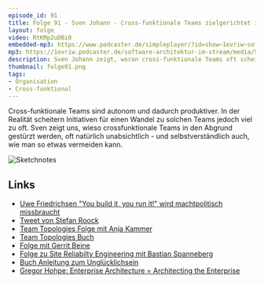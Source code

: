 ```yaml
---
episode_id: 91
title: Folge 91 - Sven Johann - Cross-funktionale Teams zielgerichtet in den Abgrund stürzen 
layout: folge
video: RtKMp2uDBi0
embedded-mp3: https://www.podcaster.de/simpleplayer/?id=show~1evriw~software-architektur-im-stream~pod-694e97e5c691b514b137b443b3&v=1636976810
mp3: https://1evriw.podcaster.de/software-architektur-im-stream/media/SvenJohannCrossFunktionaleTeams.mp3
description: Sven Johann zeigt, woran cross-funktionale Teams oft scheitern. 
thumbnail: folge91.png
tags:
- Organisation
- Cross-funktional
---
```


Cross-funktionale Teams sind autonom und dadurch produktiver. In der
Realität scheitern Initiativen für einen Wandel zu solchen Teams
jedoch viel zu oft. Sven zeigt uns, wieso crossfunktionale Teams in
den Abgrund gestürzt werden, oft natürlich unabsichtlich - und
selbstverständlich auch, wie man so etwas vermeiden kann. 

![Sketchnotes](/sketchnotes/folge91.png)

## Links

* [Uwe Friedrichsen "You build it, you run it!" wird machtpolitisch missbraucht](https://entwickler.de/java/you-build-it-you-run-it-wird-machtpolitisch-missbraucht/)
* [Tweet von Stefan Roock](https://twitter.com/StefanRoock/status/1459040594932740097)
* [Team Topologies Folge mit Anja Kammer](https://software-architektur.tv/2020/12/07/folge031.html)
* [Team Topologies Buch](https://amzn.to/3FkPYSm)
* [Folge mit Gerrit Beine](https://software-architektur.tv/2020/09/10/folge016.html)
* [Folge zu Site Reliabilty Engineering mit Bastian Spanneberg](https://software-architektur.tv/2021/02/11/folge46.html) 
* [Buch Anleitung zum Unglücklichsein](https://amzn.to/3cgnigJ)
* [Gregor Hohpe: Enterprise Architecture = Architecting the Enterprise](https://www.youtube.com/watch?v=H3pCVrs1nvc)
